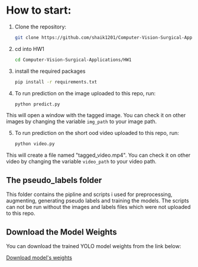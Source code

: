 # How to start:

1. Clone the repository:
   ```sh
   git clone https://github.com/shaik1201/Computer-Vision-Surgical-Applications-.git

2. cd into HW1
    ```sh
    cd Computer-Vision-Surgical-Applications/HW1

3. install the required packages
    ```sh
    pip install -r requirements.txt

4. To run prediction on the image uploaded to this repo, run:
    ```sh
    python predict.py

This will open a window with the tagged image. You can check it on other images by changing the variable `img_path` to your image path.

5. To run prediction on the short ood video uploaded to this repo, run:

    ```sh
    python video.py

This will create a file named "tagged_video.mp4". You can check it on other video by changing the variable `video_path` to your video path.

## The pseudo_labels folder
This folder contains the pipline and scripts i used for preprocessing, augmenting, generating pseudo labels and training the models.
The scripts can not be run without the images and labels files which were not uploaded to this repo.

## Download the Model Weights

You can download the trained YOLO model weights from the link below:

[Download model's weights](https://github.com/shaik1201/Computer-Vision-Surgical-Applications-/raw/main/HW1/best.pt)
